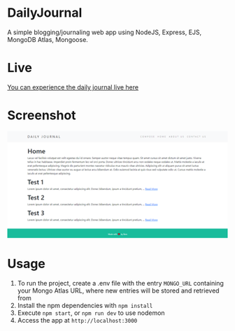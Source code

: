 # DailyJournal
A simple blogging/journaling web app using NodeJS, Express, EJS, MongoDB Atlas, Mongoose.

# Live
[You can experience the daily journal live here](https://dailyjournal0.herokuapp.com/)

# Screenshot
![screenshot](https://raw.githubusercontent.com/BaraSec/DailyJournal/main/image.png)

# Usage
1. To run the project, create a .env file with the entry `MONGO_URL` containing your Mongo Atlas URL, where new entries will be stored and retrieved from
2. Install the npm dependencies with `npm install`
3. Execute `npm start`, or `npm run dev` to use nodemon
4. Access the app at `http://localhost:3000`
